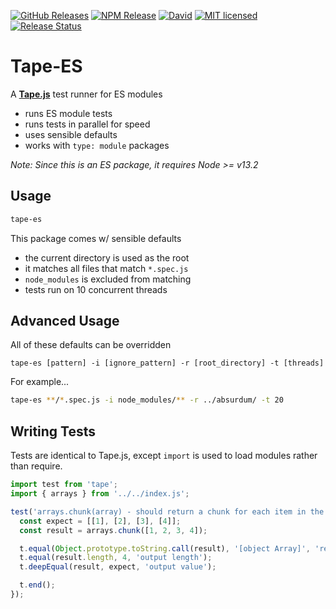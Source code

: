 [![GitHub Releases](https://img.shields.io/github/release/vanillaes/tape-es.svg)](https://github.com/vanillaes/tape-es/releases)
[![NPM Release](https://img.shields.io/npm/v/tape-es.svg)](https://www.npmjs.com/package/tape-es)
[![David](https://img.shields.io/david/vanillaes/tape-es.svg)](https://david-dm.org/vanillaes/tape-es)
[![MIT licensed](https://img.shields.io/badge/license-MIT-blue.svg)](https://raw.githubusercontent.com/vanillaes/tape-es/master/LICENSE)
[![Release Status](https://github.com/vanillaes/tape-es/workflows/Release/badge.svg)](https://github.com/vanillaes/tape-es/actions)

# Tape-ES

A **[Tape.js][]** test runner for ES modules

- runs ES module tests
- runs tests in parallel for speed
- uses sensible defaults
- works with `type: module` packages

*Note: Since this is an ES package, it requires Node >= v13.2*

## Usage

```sh
tape-es
```

This package comes w/ sensible defaults

- the current directory is used as the root
- it matches all files that match `*.spec.js`
- `node_modules` is excluded from matching
- tests run on 10 concurrent threads

## Advanced Usage

All of these defaults can be overridden

`tape-es [pattern] -i [ignore_pattern] -r [root_directory] -t [threads]`

For example...

```sh
tape-es **/*.spec.js -i node_modules/** -r ../absurdum/ -t 20
```

## Writing Tests

Tests are identical to Tape.js, except `import` is used to load modules rather than require.

```javascript
import test from 'tape';
import { arrays } from '../../index.js';

test('arrays.chunk(array) - should return a chunk for each item in the array', t => {
  const expect = [[1], [2], [3], [4]];
  const result = arrays.chunk([1, 2, 3, 4]);

  t.equal(Object.prototype.toString.call(result), '[object Array]', 'return type');
  t.equal(result.length, 4, 'output length');
  t.deepEqual(result, expect, 'output value');

  t.end();
});
```

[Tape.js]: https://github.com/substack/tape